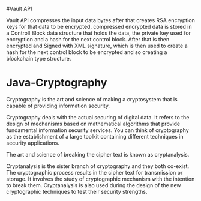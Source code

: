 #Vault API
 
Vault API compresses the input data bytes after that creates RSA encryption keys for that data to be encrypted, compressed encrypted data is stored in a Controll Block data structure that holds the data, the private key used for encryption and a hash for the next control block. After that is then encrypted and Signed with XML signature, which is then used to create a hash for the next control block to be encrypted and so creating a blockchain type structure.
 
# Java-Cryptography
Cryptography is the art and science of making a cryptosystem that is capable of providing information security.

Cryptography deals with the actual securing of digital data. It refers to the design of mechanisms based on mathematical algorithms that provide fundamental information 
security services. You can think of cryptography as the establishment of a large toolkit containing different techniques in security applications.

The art and science of breaking the cipher text is known as cryptanalysis.

Cryptanalysis is the sister branch of cryptography and they both co-exist. The cryptographic process results in the cipher text for transmission or storage. 
It involves the study of cryptographic mechanism with the intention to break them. Cryptanalysis is also used during the design of the new cryptographic techniques 
to test their security strengths.
 
